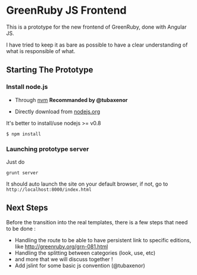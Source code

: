 # GreenRuby JS Frontend

This is a prototype for the new frontend of GreenRuby, done with Angular JS.

I have tried to keep it as bare as possible to have a clear understanding of what is responsible of what.

## Starting The Prototype

### Install node.js

- Through [nvm](https://github.com/creationix/nvm) **Recommanded by @tubaxenor**

- Directly download from [nodejs.org](http://nodejs.org/download/)

It's better to install/use nodejs >= v0.8

```
$ npm install
```

### Launching prototype server

Just do

```
grunt server
```

It should auto launch the site on your default browser, if not, go to `http://localhost:8000/index.html`

## Next Steps

Before the transition into the real templates, there is a few steps that need to be done :

* Handling the route to be able to have persistent link to specific editions, like http://greenruby.org/grn-081.html
* Handling the splitting between categories (look, use, etc)
* and more that we will discuss together !
* Add jslint for some basic js convention (@tubaxenor)
